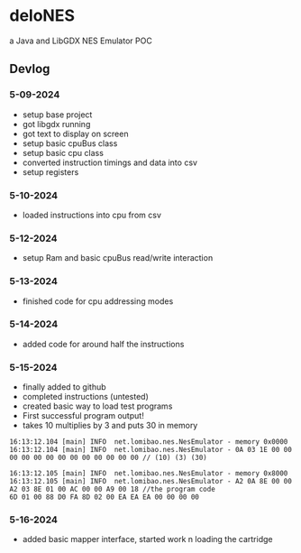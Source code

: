 # deloNES
a Java and LibGDX NES Emulator POC


## Devlog
### 5-09-2024
- setup base project
- got libgdx running
- got text to display on screen
- setup basic cpuBus class
- setup basic cpu class
- converted instruction timings and data into csv
- setup registers
### 5-10-2024
- loaded instructions into cpu from csv
### 5-12-2024
- setup Ram and basic cpuBus read/write interaction
### 5-13-2024
- finished code for cpu addressing modes
### 5-14-2024
- added code for around half the instructions
### 5-15-2024
- finally added to github
- completed instructions (untested)
- created basic way to load test programs
- First successful program output!
- takes 10 multiplies by 3 and puts 30 in memory
``` 
16:13:12.104 [main] INFO  net.lomibao.nes.NesEmulator - memory 0x0000
16:13:12.104 [main] INFO  net.lomibao.nes.NesEmulator - 0A 03 1E 00 00 00 00 00 00 00 00 00 00 00 00 00 // (10) (3) (30) 

16:13:12.105 [main] INFO  net.lomibao.nes.NesEmulator - memory 0x8000
16:13:12.105 [main] INFO  net.lomibao.nes.NesEmulator - A2 0A 8E 00 00 A2 03 8E 01 00 AC 00 00 A9 00 18 //the program code 
6D 01 00 88 D0 FA 8D 02 00 EA EA EA 00 00 00 00 
```
### 5-16-2024
- added basic mapper interface, started work n loading the cartridge
